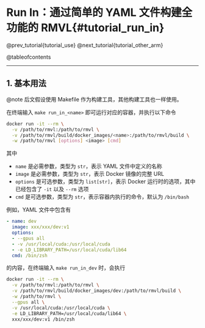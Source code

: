 Run In：通过简单的 YAML 文件构建全功能的 RMVL{#tutorial_run_in}
============

@prev_tutorial{tutorial_use}
@next_tutorial{tutorial_other_arm}

@tableofcontents

------

## 1. 基本用法

@note 后文假设使用 Makefile 作为构建工具，其他构建工具也一样使用。

在终端输入 `make run_in_<name>` 即可运行对应的容器，并执行以下命令

```bash
docker run -it --rm \
  -v /path/to/rmvl:/path/to/rmvl \
  -v /path/to/rmvl/build/docker_images/<name>:/path/to/rmvl/build \
  -w /path/to/rmvl [options] <image> [cmd]
```

其中

- `name` 是必需参数，类型为 `str`，表示 YAML 文件中定义的名称
- `image` 是必需参数，类型为 `str`，表示 Docker 镜像的完整 URL
- `options` 是可选参数，类型为 `list[str]`，表示 Docker 运行时的选项，其中已经包含了 `-it` 以及 `--rm` 选项
- `cmd` 是可选参数，类型为 `str`，表示容器内执行的命令，默认为 `/bin/bash`

例如，YAML 文件中包含有

```yaml
- name: dev
  image: xxx/xxx/dev:v1
  options:
  - --gpus all
  - -v /usr/local/cuda:/usr/local/cuda
  - -e LD_LIBRARY_PATH=/usr/local/cuda/lib64
  cmd: /bin/zsh
```

的内容，在终端输入 `make run_in_dev` 时，会执行

```bash
docker run -it --rm \
  -v /path/to/rmvl:/path/to/rmvl \
  -v /path/to/rmvl/build/docker_images/dev:/path/to/rmvl/build \
  -w /path/to/rmvl \
  --gpus all \
  -v /usr/local/cuda:/usr/local/cuda \
  -e LD_LIBRARY_PATH=/usr/local/cuda/lib64 \
  xxx/xxx/dev:v1 /bin/zsh
```
